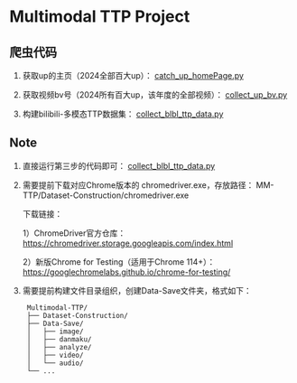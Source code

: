 # Multimodal TTP Project

## 爬虫代码
1. 获取up的主页（2024全部百大up）：
<a href='https://github.com/FRENKIE-CHIANG/Multimodal-TTP/blob/main/Dataset-Construction/video_author_details/catch_up_homePage.py'>catch_up_homePage.py</a>

2. 获取视频bv号（2024所有百大up，该年度的全部视频）：
<a href='https://github.com/FRENKIE-CHIANG/Multimodal-TTP/blob/main/Dataset-Construction/video_author_details/collect_up_bv.py'>collect_up_bv.py</a>

3. 构建bilibili-多模态TTP数据集：
<a href='https://github.com/FRENKIE-CHIANG/Multimodal-TTP/blob/main/Dataset-Construction/collect_blbl_ttp_data.py'>collect_blbl_ttp_data.py</a>

## Note
1. 直接运行第三步的代码即可：
<a href='https://github.com/FRENKIE-CHIANG/Multimodal-TTP/blob/main/Dataset-Construction/collect_blbl_ttp_data.py'>collect_blbl_ttp_data.py</a>

2. 需要提前下载对应Chrome版本的 chromedriver.exe，存放路径： MM-TTP/Dataset-Construction/chromedriver.exe

    下载链接：
    
    1）ChromeDriver官方仓库：https://chromedriver.storage.googleapis.com/index.html

    2）新版Chrome for Testing（适用于Chrome 114+）：https://googlechromelabs.github.io/chrome-for-testing/

3. 需要提前构建文件目录组织，创建Data-Save文件夹，格式如下：
   ```
    Multimodal-TTP/
    ├── Dataset-Construction/
    ├── Data-Save/
    │   ├── image/
    │   ├── danmaku/
    │   ├── analyze/
    │   ├── video/
    │   └── audio/
    └── ...
    ```
    
